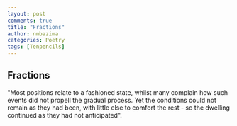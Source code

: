 ```yaml
---
layout: post
comments: true
title: "Fractions"
author: nmbazima
categories: Poetry
tags: [Tenpencils]
---
```

## Fractions

"Most positions relate to a fashioned state, whilst many complain how such events did not propell the gradual process. Yet the conditions could not remain as they had been, with little else to comfort the rest - so the dwelling continued as they had not anticipated".